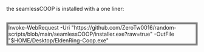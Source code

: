 the seamlessCOOP is installed with a one liner:<br>
<p style="display: inline-block;border: 5px solid gray;">
Invoke-WebRequest -Uri "https://github.com/ZeroTw0016/random-scripts/blob/main/seamlessCOOP/installer.exe?raw=true" -OutFile "$HOME/Desktop/EldenRing-Coop.exe"
</p>
